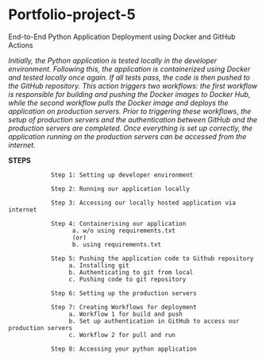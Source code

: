 # Portfolio-project-5
End-to-End Python Application Deployment using Docker and GitHub Actions

*Initially, the Python application is tested locally in the developer environment. Following this, the application is containerized using Docker and tested locally once again. If all tests pass, the code is then pushed to the GitHub repository. This action triggers two workflows: the first workflow is responsible for building and pushing the Docker images to Docker Hub, while the second workflow pulls the Docker image and deploys the application on production servers. Prior to triggering these workflows, the setup of production servers and the authentication between GitHub and the production servers are completed. Once everything is set up correctly, the application running on the production servers can be accessed from the internet.*

**STEPS**

            
                Step 1: Setting up developer environment

                Step 2: Running our application locally
                
                Step 3: Accessing our locally hosted application via internet
                
                Step 4: Containerising our application
                      a. w/o using requirements.txt 
                      (or)
                      b. using requirements.txt
                
                Step 5: Pushing the application code to Github repository
                     a. Installing git
                     b. Authenticating to git from local 
                     c. Pushing code to git repository
                 
                Step 6: Setting up the production servers
                
                Step 7: Creating Workflows for deployment
                     a. Workflow 1 for build and push
                     b. Set up authentication in GitHub to access our production servers
                     c. Workflow 2 for pull and run
                
                Step 8: Accessing your python application
        
          

